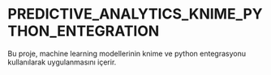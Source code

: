 # PREDICTIVE_ANALYTICS_KNIME_PYTHON_ENTEGRATION
Bu proje, machine learning modellerinin knime ve python entegrasyonu kullanılarak uygulanmasını içerir.
